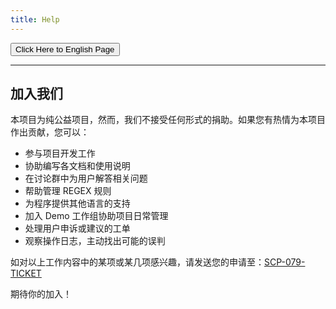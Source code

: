 ```yaml
---
title: Help
---
```


<link rel="stylesheet" href="/css/chinese.css">
<button onmouseover="PlaySound('totop1')" onmouseout="StopSound('totop1')" onclick="window.location.href = '/help/';" class="en">Click Here to English Page</button>

---

## 加入我们

本项目为纯公益项目，然而，我们不接受任何形式的捐助。如果您有热情为本项目作出贡献，您可以：

- 参与项目开发工作
- 协助编写各文档和使用说明
- 在讨论群中为用户解答相关问题
- 帮助管理 REGEX 规则
- 为程序提供其他语言的支持
- 加入 Demo 工作组协助项目日常管理
- 处理用户申诉或建议的工单
- 观察操作日志，主动找出可能的误判

如对以上工作内容中的某项或某几项感兴趣，请发送您的申请至：[SCP-079-TICKET](https://t.me/SCP_079_TICKET_BOT)

期待你的加入！

<audio src="/audio/door/dooropenpage.ogg" autoplay></audio>
